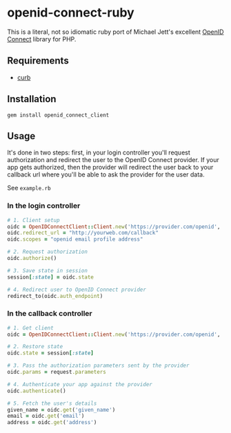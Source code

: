 # openid-connect-ruby

This is a literal, not so idiomatic ruby port of Michael Jett's excellent [OpenID Connect](https://github.com/jumbojett/OpenID-Connect-PHP) library for PHP.

## Requirements
- [curb](https://github.com/taf2/curb)

## Installation
```
gem install openid_connect_client
```

## Usage
It's done in two steps: first, in your login controller you'll request authorization and redirect the user to the OpenID Connect provider. If your app gets authorized, then the provider will redirect the user back to your callback url where you'll be able to ask the provider for the user data.

See `example.rb`

### In the login controller
```ruby
# 1. Client setup
oidc = OpenIDConnectClient::Client.new('https://provider.com/openid', 'CLIENT_ID', 'SECRET')
oidc.redirect_url = "http://yourweb.com/callback"
oidc.scopes = "openid email profile address"

# 2. Request authorization
oidc.authorize()

# 3. Save state in session
session[:state] = oidc.state

# 4. Redirect user to OpenID Connect provider
redirect_to(oidc.auth_endpoint)
```

### In the callback controller
```ruby
# 1. Get client
oidc = OpenIDConnectClient::Client.new('https://provider.com/openid', 'CLIENT_ID', 'SECRET')

# 2. Restore state
oidc.state = session[:state]

# 3. Pass the authorization parameters sent by the provider
oidc.params = request.parameters

# 4. Authenticate your app against the provider
oidc.authenticate()

# 5. Fetch the user's details
given_name = oidc.get('given_name')
email = oidc.get('email')
address = oidc.get('address')
```